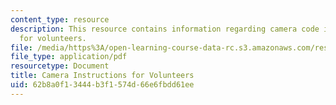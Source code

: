 ```yaml
---
content_type: resource
description: This resource contains information regarding camera code instructions
  for volunteers.
file: /media/https%3A/open-learning-course-data-rc.s3.amazonaws.com/res-2-006-girls-who-build-cameras-summer-2016/62b8a0f13444b3f1574d66e6fbdd61ee_MITRES_2_006SUM16_Cam_Vols.pdf
file_type: application/pdf
resourcetype: Document
title: Camera Instructions for Volunteers
uid: 62b8a0f1-3444-b3f1-574d-66e6fbdd61ee
---
```

